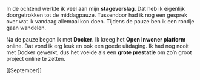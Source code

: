 In de ochtend werkte ik veel aan mijn **stageverslag**. Dat heb ik eigenlijk doorgetrokken tot de middagpauze. Tussendoor had ik nog een gesprek over wat ik vandaag allemaal kon doen. Tijdens de pauze ben ik een rondje gaan wandelen.

Na de pauze begon ik met **Docker**. Ik kreeg het **Open Inwoner platform** online. Dat vond ik erg leuk en ook een goede uitdaging. Ik had nog nooit met Docker gewerkt, dus het voelde als een **grote prestatie** om zo’n groot project online te zetten.

[[September]]